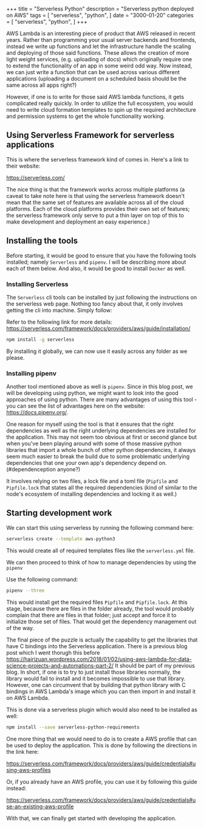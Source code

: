 +++
title = "Serverless Python"
description = "Serverless python deployed on AWS"
tags = [
    "serverless",
    "python",
]
date = "3000-01-20"
categories = [
    "serverless",
    "python",
]
+++

AWS Lambda is an interesting piece of product that AWS released in recent years. Rather than programming your usual server backends and frontends, instead we write up functions and let the infrastructure handle the scaling and deploying of those said functions. These allows the creation of more light weight services, (e.g. uploading of docs) which originally require one to extend the functionality of an app in some weird odd way. Now instead, we can just write a function that can be used across various different applications (uploading a document on a scheduled basis should be the same across all apps right?)

However, if one is to write for those said AWS lambda functions, it gets complicated really quickly. In order to utilize the full ecosystem, you would need to write cloud formation templates to spin up the required architecture and permission systems to get the whole functionality working.

## Using Serverless Framework for serverless applications

This is where the serverless framework kind of comes in. Here's a link to their website:

https://serverless.com/

The nice thing is that the framework works across multiple platforms (a caveat to take note here is that using the serverless framework doesn't mean that the same set of features are available across all of the cloud platforms. Each of the cloud platforms provides their own set of features; the serverless framework only serve to put a thin layer on top of this to make development and deployment an easy experience.)

## Installing the tools

Before starting, it would be good to ensure that you have the following tools installed; namely `Serverless` and `pipenv`. I will be describing more about each of them below. And also, it would be good to install `Docker` as well.

### Installing Serverless

The `Serverless` cli tools can be installed by just following the instructions on the serverless web page. Nothing too fancy about that, it only involves getting the cli into machine. Simply follow:

Refer to the following link for more details: https://serverless.com/framework/docs/providers/aws/guide/installation/

```bash
npm install -g serverless
```

By installing it globally, we can now use it easily across any folder as we please.

### Installing pipenv

Another tool mentioned above as well is `pipenv`. Since in this blog post, we will be developing using python, we might want to look into the good approaches of using python. There are many advantages of using this tool - you can see the list of advantages here on the website: https://docs.pipenv.org/.

One reason for myself using the tool is that it ensures that the right dependencies as well as the right underlying dependencies are installed for the application. This may not seem too obvious at first or second glance but when you've been playing around with some of those massive python libraries that import a whole bunch of other python dependencies, it always seem much easier to break the build due to some problematic underlying dependencies that one your own app's dependency depend on. (#dependenception anyone?)

It involves relying on two files, a lock file and a toml file (`Pipfile` and `Pipfile.lock` that states all the required dependencies (kind of similar to the node's ecosystem of installing dependencies and locking it as well.)

## Starting development work

We can start this using serverless by running the following command here:

```bash
serverless create --template aws-python3
```

This would create all of required templates files like the `serverless.yml` file.

We can then proceed to think of how to manage dependencies by using the `pipenv`

Use the following command:

```bash
pipenv --three
```

This would install get the required files `Pipfile` and `Pipfile.lock`. At this stage, because there are files in the folder already, the tool would probably complain that there are files in that folder; just accept and force it to initialize those set of files. That would get the dependency management out of the way.

The final piece of the puzzle is actually the capability to get the libraries that have C bindings into the Serverless application. There is a previous blog post which I went thorugh this before https://hairizuan.wordpress.com/2018/01/02/using-aws-lambda-for-data-science-projects-and-automations-part-2/ It should be part of my previous blog. In short, if one is to try to just install those libraries normally, the library would fail to install and it becomes impossible to use that library. However, one can circumvent that by building that python library with C bindings in AWS Lambda's image which you can then import in and install it on AWS Lambda.

This is done via a serverless plugin which would also need to be installed as well:

```bash
npm install --save serverless-python-requirements
```

One more thing that we would need to do is to create a AWS profile that can be used to deploy the application. This is done by following the directions in the link here:

https://serverless.com/framework/docs/providers/aws/guide/credentials#using-aws-profiles

Or, if you already have an AWS profile, you can use it by following this guide instead:

https://serverless.com/framework/docs/providers/aws/guide/credentials#use-an-existing-aws-profile

With that, we can finally get started with developing the application.

